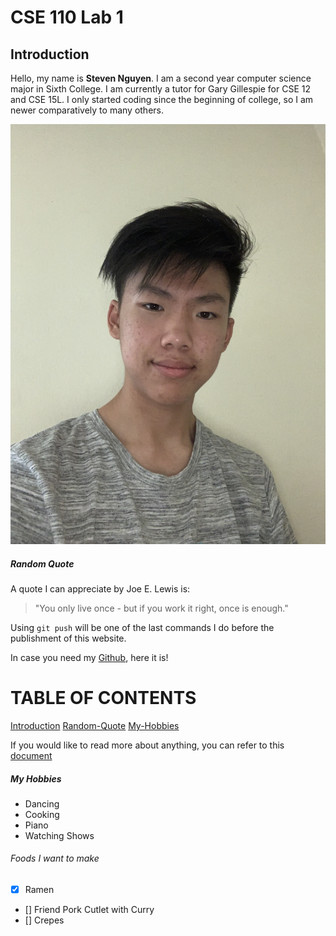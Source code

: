 # CSE 110 Lab 1

## Introduction
Hello, my name is **Steven Nguyen**. I am a second year computer science major in Sixth College. I am currently a tutor for Gary Gillespie for CSE 12 and CSE 15L. I only started coding since the beginning of college, so I am newer comparatively to many others.

![Picture of Me](photo.jpg)

##### Random Quote
A quote I can appreciate by Joe E. Lewis is:
> "You only live once - but if you work it right, once is enough." 

Using `git push` will be one of the last commands I do before the publishment of this website.

In case you need my [Github](https://github.com/nguyens00047), here it is!

# TABLE OF CONTENTS
[Introduction](##Introduction)
[Random-Quote](#####Random-Quote)
[My-Hobbies](######My-Hobbies)

If you would like to read more about anything, you can refer to this [document](docs/README.md)

##### My Hobbies
- Dancing
- Cooking
- Piano
- Watching Shows

###### Foods I want to make
- [x] Ramen
- [] Friend Pork Cutlet with Curry
- [] Crepes
